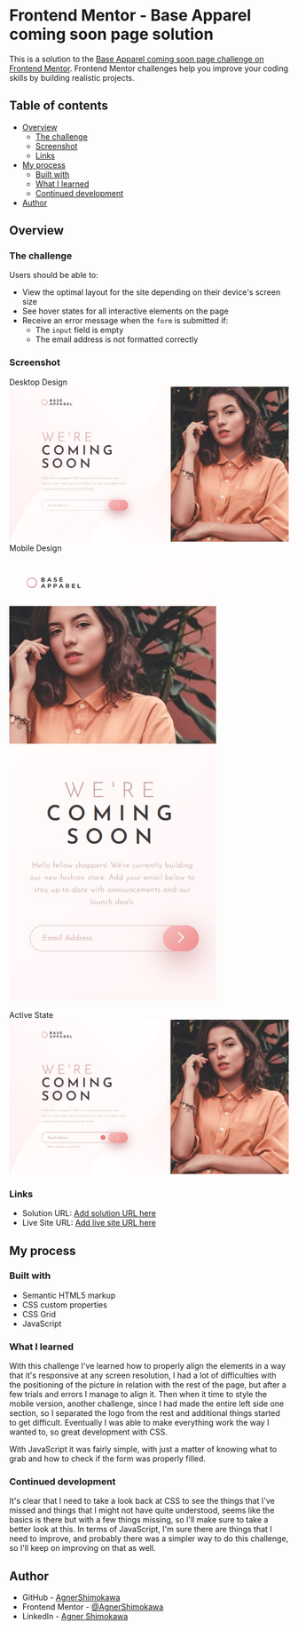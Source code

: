 # Frontend Mentor - Base Apparel coming soon page solution

This is a solution to the [Base Apparel coming soon page challenge on Frontend Mentor](https://www.frontendmentor.io/challenges/base-apparel-coming-soon-page-5d46b47f8db8a7063f9331a0). Frontend Mentor challenges help you improve your coding skills by building realistic projects. 

## Table of contents

- [Overview](#overview)
  - [The challenge](#the-challenge)
  - [Screenshot](#screenshot)
  - [Links](#links)
- [My process](#my-process)
  - [Built with](#built-with)
  - [What I learned](#what-i-learned)
  - [Continued development](#continued-development)
- [Author](#author)


## Overview

### The challenge

Users should be able to:

- View the optimal layout for the site depending on their device's screen size
- See hover states for all interactive elements on the page
- Receive an error message when the `form` is submitted if:
  - The `input` field is empty
  - The email address is not formatted correctly

### Screenshot

Desktop Design
![Desktop Design](./design/desktop-design.jpg)
Mobile Design

![Mobile Design](./design/mobile-design.jpg)

Active State
![Desktop Design](./design/active-states.jpg)


### Links

- Solution URL: [Add solution URL here](https://your-solution-url.com)
- Live Site URL: [Add live site URL here](https://your-live-site-url.com)

## My process

### Built with

- Semantic HTML5 markup
- CSS custom properties
- CSS Grid
- JavaScript

### What I learned

With this challenge I've learned how to properly align the elements in a way that it's responsive at any screen resolution, I had a lot of difficulties with the positioning of the picture in relation with the rest of the page, but after a few trials and errors I manage to align it. Then when it time to style the mobile version, another challenge, since I had made the entire left side one section, so I separated the logo from the rest and additional things started to get difficult. Eventually I was able to make everything work the way I wanted to, so great development with CSS.

With JavaScript it was fairly simple, with just a matter of knowing what to grab and how to check if the form was properly filled. 

### Continued development

It's clear that I need to take a look back at CSS to see the things that I've missed and things that I might not have quite understood, seems like the basics is there but with a few things missing, so I'll make sure to take a better look at this. 
In terms of JavaScript, I'm sure there are things that I need to improve, and probably there was a simpler way to do this challenge, so I'll keep on improving on that as well.

## Author

- GitHub - [AgnerShimokawa](https://github.com/AgnerShimokawa)
- Frontend Mentor - [@AgnerShimokawa](https://www.frontendmentor.io/profile/AgnerShimokawa)
- LinkedIn - [Agner Shimokawa](https://www.linkedin.com/in/agner-shimokawa/)